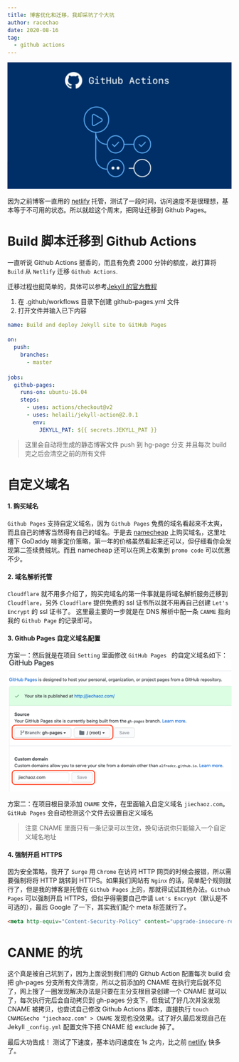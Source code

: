 ```yaml
---
title: 博客优化和迁移，我却采坑了个大坑
author: racechao
date: 2020-08-16
tag:
  - github actions
---
```

![Cloudflare architecture](/assets/img/github-actions.jpg)

因为之前博客一直用的 [netlify](https://netlify.com/) 托管，测试了一段时间，访问速度不是很理想，基本等于不可用的状态。所以就趁这个周末，把网址迁移到 Github Pages。

# Build 脚本迁移到 Github Actions
一直听说 Github Actions 挺香的，而且有免费 2000 分钟的额度，故打算将 `Build` 从 `Netlify` 迁移 `Github Actions`.

迁移过程也挺简单的，具体可以参考[Jekyll 的官方教程](https://jekyllrb.com/docs/continuous-integration/github-actions/)
1. 在 .github/workflows 目录下创建 github-pages.yml 文件
2. 打开文件并输入已下内容

```yaml
name: Build and deploy Jekyll site to GitHub Pages

on:
  push:
    branches:
      - master

jobs:
  github-pages:
    runs-on: ubuntu-16.04
    steps:
      - uses: actions/checkout@v2
      - uses: helaili/jekyll-action@2.0.1
        env:
          JEKYLL_PAT: ${{ secrets.JEKYLL_PAT }}
```
> 这里会自动将生成的静态博客文件 push 到 hg-page 分支
> 并且每次 build 完之后会清空之前的所有文件

# 自定义域名

#### 1. 购买域名
`Github Pages` 支持自定义域名，因为 `Github Pages` 免费的域名看起来不太爽，而且自己的博客当然得有自己的域名。于是去 [namecheap](namecheap.com) 上购买域名，这里吐槽下 GoDaddy 啃爹定价策略，第一年的价格虽然看起来还可以，但仔细看你会发现第二签续费贼坑。而且 namecheap 还可以在网上收集到 `promo code` 可以优惠不少。

#### 2. 域名解析托管

`Cloudflare` 就不用多介绍了，购买完域名的第一件事就是将域名解析服务迁移到 `Cloudflare`，另外 `Cloudflare` 提供免费的 ssl 证书所以就不用再自己创建 `Let's Encrypt` 的 ssl 证书了。
这里最主要的一步就是在 DNS 解析中配一条 `CANME` 指向我的 `Github Page` 的记录即可。

#### 3. Github Pages 自定义域名配置
方案一：然后就是在项目 `Setting` 里面修改 `GitHub Pages ` 的自定义域名如下：
![img](/assets/img/github-pages.png)

方案二：在项目根目录添加 `CNAME` 文件，在里面输入自定义域名 `jiechaoz.com`。`GitHub Pages` 会自动检测这个文件去设置自定义域名
> 注意 CNAME 里面只有一条记录可以生效，换句话说你只能输入一个自定义域名地址

#### 4. 强制开启 HTTPS
因为安全策略，我开了 `Surge` 用 `Chrome` 在访问 HTTP 网页的时候会报错，所以需要强制将将 HTTP 跳转到 HTTPS。如果我们网站有 `Nginx` 的话，简单配个规则就行了，但是我的博客是托管在 `Github Pages` 上的，那就得试试其他办法。`Github Pages` 可以强制开启 HTTPS，但似乎得需要自己申请 `Let's Encrypt`（默认是不可选的），最后 Google 了一下，其实我们配个 meta 标签就行了。
```html
<meta http-equiv="Content-Security-Policy" content="upgrade-insecure-requests">
```

# CANME 的坑
这个真是被自己坑到了，因为上面说到我们用的 Github Action 配置每次 build 会把 gh-pages 分支所有文件清空，所以之前添加的 CNAME 在执行完后就不见了，网上搜了一圈发现解决办法是只要在主分支根目录创建一个 CNAME 就可以了，每次执行完后会自动拷贝到 gh-pages 分支下，但我试了好几次并没发现 CNAME 被拷贝，也尝试自己修改 Github Actions 脚本，直接执行 `touch CNAME&echo "jiechaoz.com" > CNAME` 发现也没效果。试了好久最后发现自己在 Jekyll `_config.yml` 配置文件下把 CNAME 给 exclude 掉了。

最后大功告成！
测试了下速度，基本访问速度在 1s 之内，比之前 [netlify](https://netlify.com/) 快多了。
